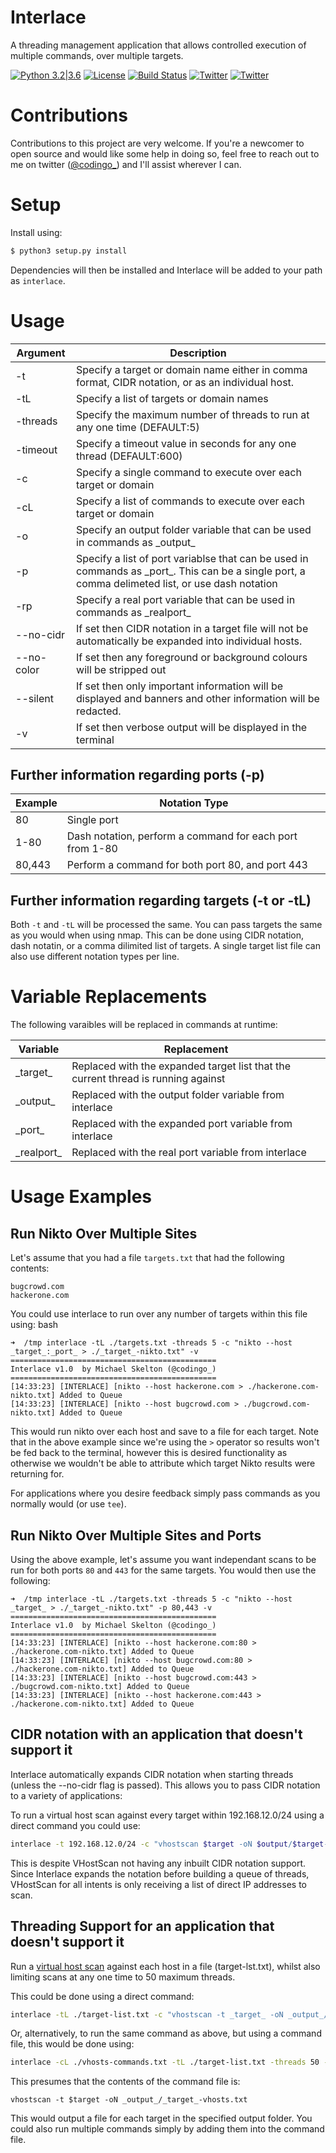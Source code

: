 # Interlace
A threading management application that allows controlled execution of multiple commands, over multiple targets.

[![Python 3.2|3.6](https://img.shields.io/badge/python-3.2|3.6-green.svg)](https://www.python.org/) [![License](https://img.shields.io/badge/license-GPL3-_red.svg)](https://www.gnu.org/licenses/gpl-3.0.en.html) [![Build Status](https://travis-ci.org/codingo/Reconnoitre.svg?branch=master)](https://travis-ci.org/codingo/Reconnoitre) [![Twitter](https://img.shields.io/badge/twitter-@codingo__-blue.svg)](https://twitter.com/codingo_) [![Twitter](https://img.shields.io/badge/twitter-@sml555__-blue.svg)](https://twitter.com/sml555_)

# Contributions
Contributions to this project are very welcome. If you're a newcomer to open source and would like some help in doing so, feel free to reach out to me on twitter ([@codingo_](https://twitter.com/codingo_)) and I'll assist wherever I can.

# Setup 
Install using:

```bash
$ python3 setup.py install
```
Dependencies will then be installed and Interlace will be added to your path as `interlace`.

# Usage

| Argument   | Description                                                                                                  |
|------------|--------------------------------------------------------------------------------------------------------------|
| -t         | Specify a target or domain name either in comma format, CIDR notation, or as an individual host.             |
| -tL        | Specify a list of targets or domain names                                                                    |
| -threads   | Specify the maximum number of threads to run at any one time (DEFAULT:5)                                     |
| -timeout   | Specify a timeout value in seconds for any one thread (DEFAULT:600)                                          |
| -c         | Specify a single command to execute over each target or domain                                               |
| -cL        | Specify a list of commands to execute over each target or domain                                             |
| -o         | Specify an output folder variable that can be used in commands as \_output\_                                 |
| -p         | Specify a list of port variablse that can be used in commands as \_port\_. This can be a single port, a comma delimeted list, or use dash notation |
| -rp        | Specify a real port variable that can be used in commands as \_realport\_                                    |
| --no-cidr  | If set then CIDR notation in a target file will not be automatically be expanded into individual hosts.      |
| --no-color | If set then any foreground or background colours will be stripped out                                        |
| --silent   | If set then only important information will be displayed and banners and other information will be redacted. |
| -v         | If set then verbose output will be displayed in the terminal                                                 |

## Further information regarding ports (-p)

| Example | Notation Type                                            |
|---------|----------------------------------------------------------|
| 80      | Single port                                              |
| 1-80    | Dash notation, perform a command for each port from 1-80 |
| 80,443  | Perform a command for both port 80, and port 443         |

## Further information regarding targets (-t or -tL)
Both `-t` and `-tL` will be processed the same. You can pass targets the same as you would when using nmap. This can be done using CIDR notation, dash notatin, or a comma dilimited list of targets. A single target list file can also use different notation types per line.

# Variable Replacements
The following varaibles will be replaced in commands at runtime:

| Variable  | Replacement                                                             |
|-----------|-------------------------------------------------------------------------|
| \_target\_   | Replaced with the expanded target list that the current thread is running against  |
| \_output\_   | Replaced with the output folder variable from interlace              |
| \_port\_     | Replaced with the expanded port variable from interlace                       |
| \_realport\_ | Replaced with the real port variable from interlace                  |

# Usage Examples
## Run Nikto Over Multiple Sites
Let's assume that you had a file `targets.txt`  that had the following contents:

```
bugcrowd.com
hackerone.com
```
You could use interlace to run over any number of targets within this file using:
bash
```
➜  /tmp interlace -tL ./targets.txt -threads 5 -c "nikto --host _target_:_port_ > ./_target_-nikto.txt" -v
==============================================
Interlace v1.0	by Michael Skelton (@codingo_)
==============================================
[14:33:23] [INTERLACE] [nikto --host hackerone.com > ./hackerone.com-nikto.txt] Added to Queue 
[14:33:23] [INTERLACE] [nikto --host bugcrowd.com > ./bugcrowd.com-nikto.txt] Added to Queue 
```
This would run nikto over each host and save to a file for each target. Note that in the above example since we're using the `>` operator so results won't be fed back to the terminal, however this is desired functionality as otherwise we wouldn't be able to attribute which target Nikto results were returning for.

For applications where you desire feedback simply pass commands as you normally would (or use `tee`).

## Run Nikto Over Multiple Sites and Ports
Using the above example, let's assume you want independant scans to be run for both ports `80` and `443` for the same targets. You would then use the following:

```
➜  /tmp interlace -tL ./targets.txt -threads 5 -c "nikto --host _target_ > ./_target_-nikto.txt" -p 80,443 -v
==============================================
Interlace v1.0	by Michael Skelton (@codingo_)
==============================================
[14:33:23] [INTERLACE] [nikto --host hackerone.com:80 > ./hackerone.com-nikto.txt] Added to Queue 
[14:33:23] [INTERLACE] [nikto --host bugcrowd.com:80 > ./hackerone.com-nikto.txt] Added to Queue 
[14:33:23] [INTERLACE] [nikto --host bugcrowd.com:443 > ./bugcrowd.com-nikto.txt] Added to Queue 
[14:33:23] [INTERLACE] [nikto --host hackerone.com:443 > ./hackerone.com-nikto.txt] Added to Queue 
```

## CIDR notation with an application that doesn't support it
Interlace automatically expands CIDR notation when starting threads (unless the --no-cidr flag is passed). This allows you to pass CIDR notation to a variety of applications:

To run a virtual host scan against every target within 192.168.12.0/24 using a direct command you could use:
```bash
interlace -t 192.168.12.0/24 -c "vhostscan $target -oN $output/$target-vhosts.txt" -o ~/scans/ -threads 50
```
This is despite VHostScan not having any inbuilt CIDR notation support. Since Interlace expands the notation before building a queue of threads, VHostScan for all intents is only receiving a list of direct IP addresses to scan.

## Threading Support for an application that doesn't support it
Run a [virtual host scan](https://github.com/codingo/VHostScan) against each host in a file (target-lst.txt), whilst also limiting scans at any one time to 50 maximum threads.

This could be done using a direct command:
```bash
interlace -tL ./target-list.txt -c "vhostscan -t _target_ -oN _output_/_target_-vhosts.txt" -o ~/scans/ -threads 50
```

Or, alternatively, to run the same command as above, but using a command file, this would be done using:
```bash
interlace -cL ./vhosts-commands.txt -tL ./target-list.txt -threads 50 -o ~/scans
```
This presumes that the contents of the command file is:
```
vhostscan -t $target -oN _output_/_target_-vhosts.txt
```

This would output a file for each target in the specified output folder. You could also run multiple commands simply by adding them into the command file.
